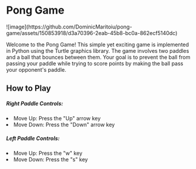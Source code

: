 <h1>Pong Game</h1>
![image](https://github.com/DominicMaritoiu/pong-game/assets/150853918/d3a70396-2eab-45b8-bc0a-862ecf5140dc)

<p>Welcome to the Pong Game! This simple yet exciting game is implemented in Python using the Turtle graphics library. The game involves two paddles and a ball that bounces between them. Your goal is to prevent the ball from passing your paddle while trying to score points by making the ball pass your opponent's paddle.</p>
<h2>How to Play</h2>
<h5>Right Paddle Controls:</h5>

<li>Move Up: Press the "Up" arrow key</li>
<li>Move Down: Press the "Down" arrow key</li>
<h5>Left Paddle Controls:</h5>

<li>Move Up: Press the "w" key</li>
<li>Move Down: Press the "s" key</li>
